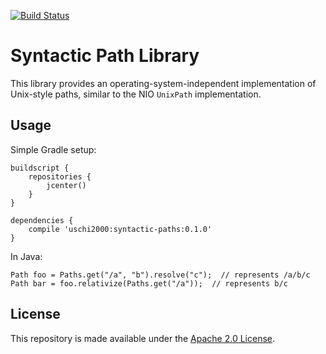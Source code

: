 [![Build Status](https://travis-ci.org/uschi2000/syntactic-paths.svg)](https://travis-ci.org/uschi2000/syntactic-paths)

Syntactic Path Library
======================

This library provides an operating-system-independent implementation of Unix-style paths, similar to the NIO `UnixPath`
implementation.

Usage
-----

Simple Gradle setup:

    buildscript {
        repositories {
            jcenter()
        }
    }
    
    dependencies {
        compile 'uschi2000:syntactic-paths:0.1.0'
    }

In Java:

    Path foo = Paths.get("/a", "b").resolve("c");  // represents /a/b/c
    Path bar = foo.relativize(Paths.get("/a"));  // represents b/c

License
-------
This repository is made available under the [Apache 2.0 License](http://www.apache.org/licenses/LICENSE-2.0).
